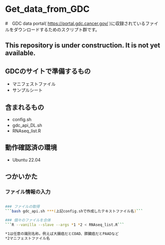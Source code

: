 # Get_data_from_GDC
#　GDC data portal( https://portal.gdc.cancer.gov/ )に収録されているファイルをダウンロードするためのスクリプト群です。
## This repository is under construction. It is not yet available.

## GDCのサイトで準備するもの
- マニフェストファイル
- サンプルシート

## 含まれるもの
- config.sh
- gdc_api_DL.sh　
- RNAseq_list.R

## 動作確認済の環境
- Ubuntu 22.04

## つかいかた
### ファイル情報の入力
```bash config.sh

### ファイルの取得
```bash gdc_api.sh ***(上記config.shで作成したテキストファイル名)```

### 個々のファイルを合体
```R --vanilla --slave --args *1 *2 < RNAseq_list.R```

*1は任意の識別名称。例えば大腸癌だとCOAD、膵臓癌だとPAADなど
*2マニフェストファイル名
